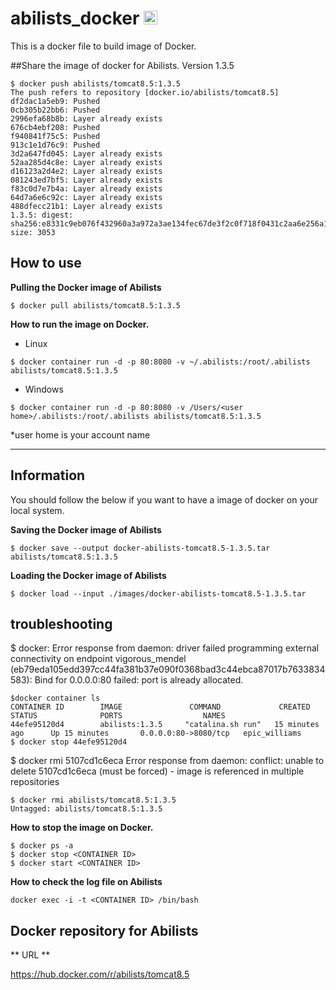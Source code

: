 # abilists_docker <a href="http://www.abilists.com" ><img src="https://github.com/minziappa/abilists_client/blob/master/src/main/webapp/static/apps/img/abilists/logo01.png" height="22" alt="Abilists"></a>

This is a docker file to build image of Docker.

##Share the image of docker for Abilists. Version 1.3.5

```
$ docker push abilists/tomcat8.5:1.3.5
The push refers to repository [docker.io/abilists/tomcat8.5]
df2dac1a5eb9: Pushed 
0cb305b22bb6: Pushed 
2996efa68b8b: Layer already exists 
676cb4ebf208: Pushed 
f940841f75c5: Pushed 
913c1e1d76c9: Pushed 
3d2a647fd045: Layer already exists 
52aa285d4c8e: Layer already exists 
d16123a2d4e2: Layer already exists 
081243ed7bf5: Layer already exists 
f83c0d7e7b4a: Layer already exists 
64d7a6e6c92c: Layer already exists 
488dfecc21b1: Layer already exists 
1.3.5: digest: sha256:e8331c9eb076f432960a3a972a3ae134fec67de3f2c0f718f0431c2aa6e256a1 size: 3053
```

## How to use

**Pulling the Docker image of Abilists**

```
$ docker pull abilists/tomcat8.5:1.3.5
```

**How to run the image on Docker.**
* Linux
```
$ docker container run -d -p 80:8080 -v ~/.abilists:/root/.abilists abilists/tomcat8.5:1.3.5
```
* Windows
```
$ docker container run -d -p 80:8080 -v /Users/<user home>/.abilists:/root/.abilists abilists/tomcat8.5:1.3.5
```
*user home is your account name

---

## Information
You should follow the below if you want to have a image of docker on your local system.

**Saving the Docker image of Abilists**

```
$ docker save --output docker-abilists-tomcat8.5-1.3.5.tar abilists/tomcat8.5:1.3.5
```

**Loading the Docker image of Abilists**

```
$ docker load --input ./images/docker-abilists-tomcat8.5-1.3.5.tar
```

## troubleshooting

$ docker: Error response from daemon: driver failed programming external connectivity on endpoint vigorous_mendel (eb79eda105edd397cc44fa381b37e090f0368bad3c44ebca87017b7633834583): Bind for 0.0.0.0:80 failed: port is already allocated.

```
$docker container ls
CONTAINER ID        IMAGE               COMMAND             CREATED             STATUS              PORTS                  NAMES
44efe95120d4        abilists:1.3.5     "catalina.sh run"   15 minutes ago      Up 15 minutes       0.0.0.0:80->8080/tcp   epic_williams
$ docker stop 44efe95120d4
```

$ docker rmi 5107cd1c6eca
Error response from daemon: conflict: unable to delete 5107cd1c6eca (must be forced) - image is referenced in multiple repositories

```
$ docker rmi abilists/tomcat8.5:1.3.5
Untagged: abilists/tomcat8.5:1.3.5
```

**How to stop the image on Docker.**

```
$ docker ps -a
$ docker stop <CONTAINER ID>
$ docker start <CONTAINER ID>
```

**How to check the log file on Abilists**
```
docker exec -i -t <CONTAINER ID> /bin/bash
```

## Docker repository for Abilists
** URL **

https://hub.docker.com/r/abilists/tomcat8.5
